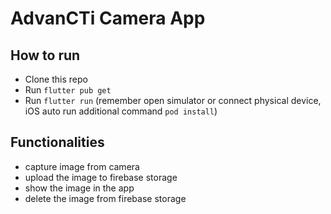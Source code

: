 # AdvanCTi Camera App

## How to run

- Clone this repo
- Run `flutter pub get`
- Run `flutter run` (remember open simulator or connect physical device, iOS auto run additional command `pod install`)

## Functionalities

- capture image from camera
- upload the image to firebase storage
- show the image in the app
- delete the image from firebase storage
